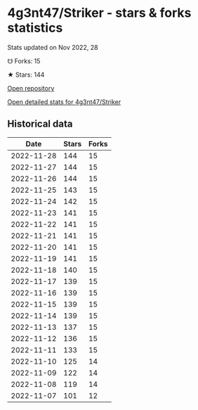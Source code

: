 # 4g3nt47/Striker - stars & forks statistics

Stats updated on Nov 2022, 28

☋ Forks: 15

★ Stars: 144

[Open repository](https://github.com/4g3nt47/Striker)

[Open detailed stats for 4g3nt47/Striker](https://reviewgithub.com/rep/4g3nt47/Striker)

## Historical data
| Date | Stars | Forks |
|------|-------|-------|
| 2022-11-28 | 144 | 15 | 
| 2022-11-27 | 144 | 15 | 
| 2022-11-26 | 144 | 15 | 
| 2022-11-25 | 143 | 15 | 
| 2022-11-24 | 142 | 15 | 
| 2022-11-23 | 141 | 15 | 
| 2022-11-22 | 141 | 15 | 
| 2022-11-21 | 141 | 15 | 
| 2022-11-20 | 141 | 15 | 
| 2022-11-19 | 141 | 15 | 
| 2022-11-18 | 140 | 15 | 
| 2022-11-17 | 139 | 15 | 
| 2022-11-16 | 139 | 15 | 
| 2022-11-15 | 139 | 15 | 
| 2022-11-14 | 139 | 15 | 
| 2022-11-13 | 137 | 15 | 
| 2022-11-12 | 136 | 15 | 
| 2022-11-11 | 133 | 15 | 
| 2022-11-10 | 125 | 14 | 
| 2022-11-09 | 122 | 14 | 
| 2022-11-08 | 119 | 14 | 
| 2022-11-07 | 101 | 12 | 

